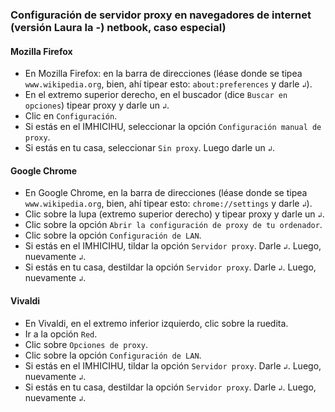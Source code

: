 ### Configuración de servidor proxy en navegadores de internet (versión Laura Ia -) netbook, caso especial)

#### Mozilla Firefox
* En Mozilla Firefox: en la barra de direcciones (léase donde se tipea `www.wikipedia.org`, bien, ahí tipear esto: `about:preferences` y darle `↲`). 
* En el extremo superior derecho, en el buscador (dice `Buscar en opciones`) tipear proxy y darle un `↲`. 
* Clic en `Configuración`. 
* Si estás en el IMHICIHU, seleccionar la opción `Configuración manual de proxy`. 
* Si estás en tu casa, seleccionar `Sin proxy`. Luego darle un `↲`. 

#### Google Chrome
* En Google Chrome, en la barra de direcciones (léase donde se tipea `www.wikipedia.org`, bien, ahí tipear esto: `chrome://settings` y darle `↲`). 
* Clic sobre la lupa (extremo superior derecho) y tipear proxy y darle un `↲`. 
* Clic sobre la opción `Abrir la configuración de proxy de tu ordenador`.  
* Clic sobre la opción `Configuración de LAN`. 
* Si estás en el IMHICIHU, tildar la opción `Servidor proxy`. Darle `↲`. Luego, nuevamente `↲`.  
* Si estás en tu casa, destildar la opción `Servidor proxy`. Darle `↲`. Luego, nuevamente `↲`. 

#### Vivaldi
* En Vivaldi, en el extremo inferior izquierdo, clic sobre la ruedita. 
* Ir a la opción `Red`. 
* Clic sobre `Opciones de proxy`. 
* Clic sobre la opción `Configuración de LAN`. 
* Si estás en el IMHICIHU, tildar la opción `Servidor proxy`. Darle `↲`. Luego, nuevamente `↲`. 
* Si estás en tu casa, destildar la opción `Servidor proxy`. Darle `↲`. Luego, nuevamente `↲`. 
